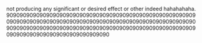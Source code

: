 not producing any significant or desired effect or other indeed hahahahaha.
9090909090909090909090909090909090909090909090909090909090909090909090909090909090909090909090909090909090909090909090909090909090909090909090909090909090909090909090909090909090909090909090909090909090
